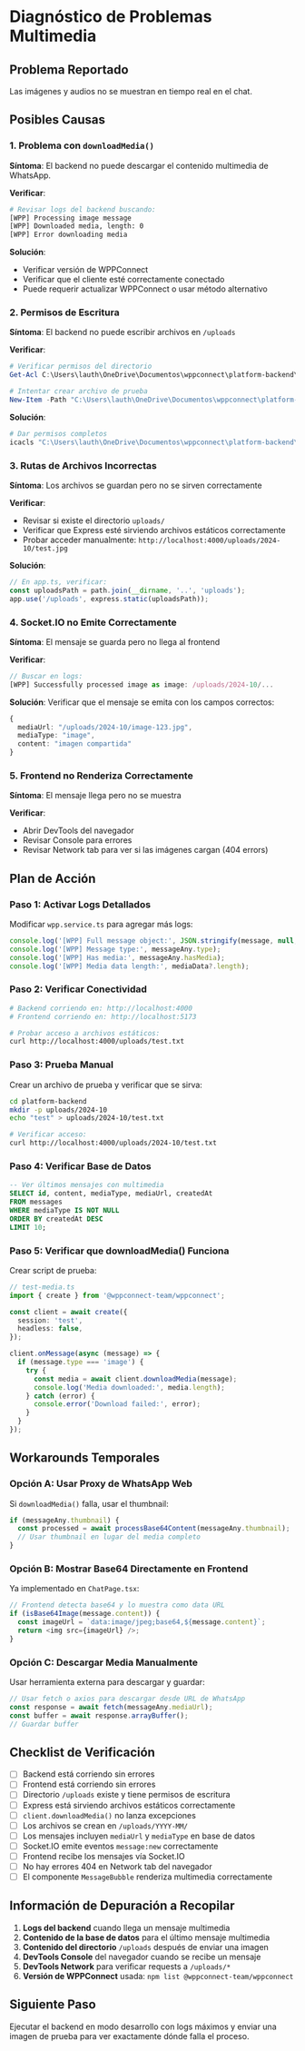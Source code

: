 # Diagnóstico de Problemas Multimedia

## Problema Reportado

Las imágenes y audios no se muestran en tiempo real en el chat.

## Posibles Causas

### 1. Problema con `downloadMedia()`

**Síntoma**: El backend no puede descargar el contenido multimedia de WhatsApp.

**Verificar**:

```bash
# Revisar logs del backend buscando:
[WPP] Processing image message
[WPP] Downloaded media, length: 0
[WPP] Error downloading media
```

**Solución**:

- Verificar versión de WPPConnect
- Verificar que el cliente esté correctamente conectado
- Puede requerir actualizar WPPConnect o usar método alternativo

### 2. Permisos de Escritura

**Síntoma**: El backend no puede escribir archivos en `/uploads`

**Verificar**:

```powershell
# Verificar permisos del directorio
Get-Acl C:\Users\lauth\OneDrive\Documentos\wppconnect\platform-backend\uploads

# Intentar crear archivo de prueba
New-Item -Path "C:\Users\lauth\OneDrive\Documentos\wppconnect\platform-backend\uploads\test.txt" -ItemType File -Force
```

**Solución**:

```powershell
# Dar permisos completos
icacls "C:\Users\lauth\OneDrive\Documentos\wppconnect\platform-backend\uploads" /grant Everyone:F
```

### 3. Rutas de Archivos Incorrectas

**Síntoma**: Los archivos se guardan pero no se sirven correctamente

**Verificar**:

- Revisar si existe el directorio `uploads/`
- Verificar que Express esté sirviendo archivos estáticos correctamente
- Probar acceder manualmente: `http://localhost:4000/uploads/2024-10/test.jpg`

**Solución**:

```typescript
// En app.ts, verificar:
const uploadsPath = path.join(__dirname, '..', 'uploads');
app.use('/uploads', express.static(uploadsPath));
```

### 4. Socket.IO no Emite Correctamente

**Síntoma**: El mensaje se guarda pero no llega al frontend

**Verificar**:

```typescript
// Buscar en logs:
[WPP] Successfully processed image as image: /uploads/2024-10/...
```

**Solución**:
Verificar que el mensaje se emita con los campos correctos:

```typescript
{
  mediaUrl: "/uploads/2024-10/image-123.jpg",
  mediaType: "image",
  content: "imagen compartida"
}
```

### 5. Frontend no Renderiza Correctamente

**Síntoma**: El mensaje llega pero no se muestra

**Verificar**:

- Abrir DevTools del navegador
- Revisar Console para errores
- Revisar Network tab para ver si las imágenes cargan (404 errors)

## Plan de Acción

### Paso 1: Activar Logs Detallados

Modificar `wpp.service.ts` para agregar más logs:

```typescript
console.log('[WPP] Full message object:', JSON.stringify(message, null, 2));
console.log('[WPP] Message type:', messageAny.type);
console.log('[WPP] Has media:', messageAny.hasMedia);
console.log('[WPP] Media data length:', mediaData?.length);
```

### Paso 2: Verificar Conectividad

```bash
# Backend corriendo en: http://localhost:4000
# Frontend corriendo en: http://localhost:5173

# Probar acceso a archivos estáticos:
curl http://localhost:4000/uploads/test.txt
```

### Paso 3: Prueba Manual

Crear un archivo de prueba y verificar que se sirva:

```bash
cd platform-backend
mkdir -p uploads/2024-10
echo "test" > uploads/2024-10/test.txt

# Verificar acceso:
curl http://localhost:4000/uploads/2024-10/test.txt
```

### Paso 4: Verificar Base de Datos

```sql
-- Ver últimos mensajes con multimedia
SELECT id, content, mediaType, mediaUrl, createdAt
FROM messages
WHERE mediaType IS NOT NULL
ORDER BY createdAt DESC
LIMIT 10;
```

### Paso 5: Verificar que downloadMedia() Funciona

Crear script de prueba:

```typescript
// test-media.ts
import { create } from '@wppconnect-team/wppconnect';

const client = await create({
  session: 'test',
  headless: false,
});

client.onMessage(async (message) => {
  if (message.type === 'image') {
    try {
      const media = await client.downloadMedia(message);
      console.log('Media downloaded:', media.length);
    } catch (error) {
      console.error('Download failed:', error);
    }
  }
});
```

## Workarounds Temporales

### Opción A: Usar Proxy de WhatsApp Web

Si `downloadMedia()` falla, usar el thumbnail:

```typescript
if (messageAny.thumbnail) {
  const processed = await processBase64Content(messageAny.thumbnail);
  // Usar thumbnail en lugar del media completo
}
```

### Opción B: Mostrar Base64 Directamente en Frontend

Ya implementado en `ChatPage.tsx`:

```typescript
// Frontend detecta base64 y lo muestra como data URL
if (isBase64Image(message.content)) {
  const imageUrl = `data:image/jpeg;base64,${message.content}`;
  return <img src={imageUrl} />;
}
```

### Opción C: Descargar Media Manualmente

Usar herramienta externa para descargar y guardar:

```typescript
// Usar fetch o axios para descargar desde URL de WhatsApp
const response = await fetch(messageAny.mediaUrl);
const buffer = await response.arrayBuffer();
// Guardar buffer
```

## Checklist de Verificación

- [ ] Backend está corriendo sin errores
- [ ] Frontend está corriendo sin errores
- [ ] Directorio `/uploads` existe y tiene permisos de escritura
- [ ] Express está sirviendo archivos estáticos correctamente
- [ ] `client.downloadMedia()` no lanza excepciones
- [ ] Los archivos se crean en `/uploads/YYYY-MM/`
- [ ] Los mensajes incluyen `mediaUrl` y `mediaType` en base de datos
- [ ] Socket.IO emite eventos `message:new` correctamente
- [ ] Frontend recibe los mensajes vía Socket.IO
- [ ] No hay errores 404 en Network tab del navegador
- [ ] El componente `MessageBubble` renderiza multimedia correctamente

## Información de Depuración a Recopilar

1. **Logs del backend** cuando llega un mensaje multimedia
2. **Contenido de la base de datos** para el último mensaje multimedia
3. **Contenido del directorio** `/uploads` después de enviar una imagen
4. **DevTools Console** del navegador cuando se recibe un mensaje
5. **DevTools Network** para verificar requests a `/uploads/*`
6. **Versión de WPPConnect** usada: `npm list @wppconnect-team/wppconnect`

## Siguiente Paso

Ejecutar el backend en modo desarrollo con logs máximos y enviar una imagen de prueba para ver exactamente dónde falla el proceso.
